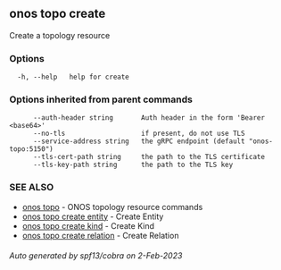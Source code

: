 <!--
SPDX-FileCopyrightText: 2019-present Open Networking Foundation <info@opennetworking.org>

SPDX-License-Identifier: Apache-2.0
-->

## onos topo create

Create a topology resource

### Options

```
  -h, --help   help for create
```

### Options inherited from parent commands

```
      --auth-header string       Auth header in the form 'Bearer <base64>'
      --no-tls                   if present, do not use TLS
      --service-address string   the gRPC endpoint (default "onos-topo:5150")
      --tls-cert-path string     the path to the TLS certificate
      --tls-key-path string      the path to the TLS key
```

### SEE ALSO

* [onos topo](onos_topo.md)	 - ONOS topology resource commands
* [onos topo create entity](onos_topo_create_entity.md)	 - Create Entity
* [onos topo create kind](onos_topo_create_kind.md)	 - Create Kind
* [onos topo create relation](onos_topo_create_relation.md)	 - Create Relation

###### Auto generated by spf13/cobra on 2-Feb-2023
